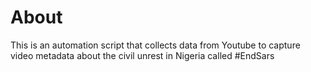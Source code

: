 # About
This is an automation script that collects data from Youtube to capture video metadata about the civil unrest in Nigeria called #EndSars
